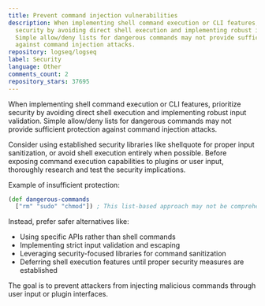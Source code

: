 ```yaml
---
title: Prevent command injection vulnerabilities
description: When implementing shell command execution or CLI features, prioritize
  security by avoiding direct shell execution and implementing robust input validation.
  Simple allow/deny lists for dangerous commands may not provide sufficient protection
  against command injection attacks.
repository: logseq/logseq
label: Security
language: Other
comments_count: 2
repository_stars: 37695
---
```


When implementing shell command execution or CLI features, prioritize security by avoiding direct shell execution and implementing robust input validation. Simple allow/deny lists for dangerous commands may not provide sufficient protection against command injection attacks.

Consider using established security libraries like shellquote for proper input sanitization, or avoid shell execution entirely when possible. Before exposing command execution capabilities to plugins or user input, thoroughly research and test the security implications.

Example of insufficient protection:
```clojure
(def dangerous-commands
  ["rm" "sudo" "chmod"]) ; This list-based approach may not be comprehensive enough
```

Instead, prefer safer alternatives like:
- Using specific APIs rather than shell commands
- Implementing strict input validation and escaping
- Leveraging security-focused libraries for command sanitization
- Deferring shell execution features until proper security measures are established

The goal is to prevent attackers from injecting malicious commands through user input or plugin interfaces.